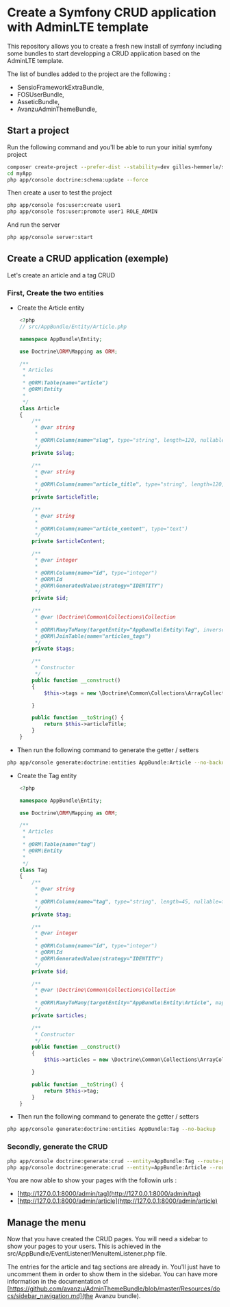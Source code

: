 Create a Symfony CRUD application with AdminLTE template
========================================================

This repository allows you to create a fresh new install of symfony including some bundles to start developping a CRUD application based on the AdminLTE template.

The list of bundles added to the project are the following :
* SensioFrameworkExtraBundle,
* FOSUserBundle,
* AsseticBundle,
* AvanzuAdminThemeBundle,


Start a project
---------------

Run the following command and you'll be able to run your initial symfony project

```bash
composer create-project --prefer-dist --stability=dev gilles-hemmerle/symfony-crud-adminlte:master myApp
cd myApp
php app/console doctrine:schema:update --force
```


Then create a user to test the project

```bash
php app/console fos:user:create user1
php app/console fos:user:promote user1 ROLE_ADMIN
```

And run the server

```bash
php app/console server:start
```


Create a CRUD application (exemple)
-----------------------------------

Let's create an article and a tag CRUD 

### First, Create the two entities

* Create the Article entity

```php
    <?php
    // src/AppBundle/Entity/Article.php

    namespace AppBundle\Entity;

    use Doctrine\ORM\Mapping as ORM;

    /**
     * Articles
     *
     * @ORM\Table(name="article")
     * @ORM\Entity
     *
     */
    class Article
    {
        /**
         * @var string
         *
         * @ORM\Column(name="slug", type="string", length=120, nullable=false)
         */
        private $slug;

        /**
         * @var string
         *
         * @ORM\Column(name="article_title", type="string", length=120, nullable=false)
         */
        private $articleTitle;

        /**
         * @var string
         *
         * @ORM\Column(name="article_content", type="text")
         */
        private $articleContent;

        /**
         * @var integer
         *
         * @ORM\Column(name="id", type="integer")
         * @ORM\Id
         * @ORM\GeneratedValue(strategy="IDENTITY")
         */
        private $id;

        /**
         * @var \Doctrine\Common\Collections\Collection
         *
         * @ORM\ManyToMany(targetEntity="AppBundle\Entity\Tag", inversedBy="articles")
         * @ORM\JoinTable(name="articles_tags")
         */
        private $tags;

        /**
         * Constructor
         */
        public function __construct()
        {
            $this->tags = new \Doctrine\Common\Collections\ArrayCollection();

        }

        public function __toString() {
            return $this->articleTitle;
        }
    }
```

* Then run the following command to generate the getter / setters

```bash
php app/console generate:doctrine:entities AppBundle:Article --no-backup
```


* Create the Tag entity 

```php
    <?php

    namespace AppBundle\Entity;

    use Doctrine\ORM\Mapping as ORM;

    /**
     * Articles
     *
     * @ORM\Table(name="tag")
     * @ORM\Entity
     *
     */
    class Tag
    {
        /**
         * @var string
         *
         * @ORM\Column(name="tag", type="string", length=45, nullable=false)
         */
        private $tag;

        /**
         * @var integer
         *
         * @ORM\Column(name="id", type="integer")
         * @ORM\Id
         * @ORM\GeneratedValue(strategy="IDENTITY")
         */
        private $id;

        /**
         * @var \Doctrine\Common\Collections\Collection
         *
         * @ORM\ManyToMany(targetEntity="AppBundle\Entity\Article", mappedBy="tags")
         */
        private $articles;

        /**
         * Constructor
         */
        public function __construct()
        {
            $this->articles = new \Doctrine\Common\Collections\ArrayCollection();

        }

        public function __toString() {
            return $this->tag;
        }
    }
```

* Then run the following command to generate the getter / setters

```bash
php app/console generate:doctrine:entities AppBundle:Tag --no-backup
```

### Secondly, generate the CRUD
    
```bash
php app/console doctrine:generate:crud --entity=AppBundle:Tag --route-prefix=/admin/tag --with-write --overwrite --no-interaction
php app/console doctrine:generate:crud --entity=AppBundle:Article --route-prefix=/admin/article --with-write --overwrite --no-interaction
```

You are now able to show your pages with the followin urls :
* [http://127.0.0.1:8000/admin/tag](http://127.0.0.1:8000/admin/tag)
* [http://127.0.0.1:8000/admin/article](http://127.0.0.1:8000/admin/article)

Manage the menu
---------------

Now that you have created the CRUD pages. You will need a sidebar to show your pages to your users. This is achieved in the src/AppBundle/EventListener/MenuItemListener.php file.

The entries for the article and tag sections are already in. You'll just have to uncomment them in order to show them in the sidebar. You can have more information in the documentation of [https://github.com/avanzu/AdminThemeBundle/blob/master/Resources/docs/sidebar_navigation.md](the Avanzu bundle).

